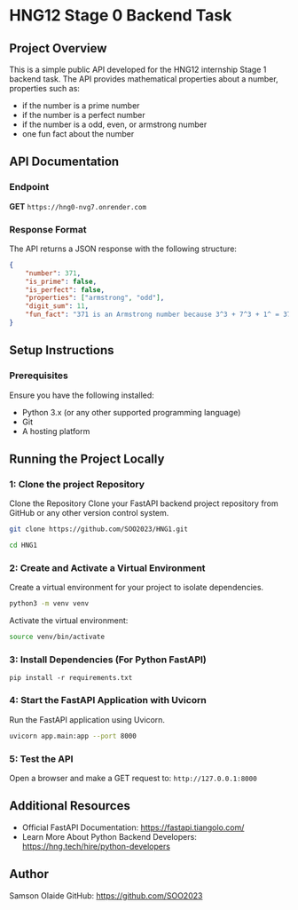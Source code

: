 # HNG12 Stage 0 Backend Task  

## Project Overview  
This is a simple public API developed for the HNG12 internship Stage 1 backend task. The API provides mathematical properties about a number, properties such as:  

- if the number is a prime number 
- if the number is a perfect number 
- if the number is a odd, even, or armstrong number 
- one fun fact about the number

## API Documentation  

### Endpoint  
**GET** `https://hng0-nvg7.onrender.com`

### Response Format  
The API returns a JSON response with the following structure:  

```json
{
    "number": 371,
    "is_prime": false,
    "is_perfect": false,
    "properties": ["armstrong", "odd"],
    "digit_sum": 11,
    "fun_fact": "371 is an Armstrong number because 3^3 + 7^3 + 1^ = 371"
}
```

## Setup Instructions

### Prerequisites
Ensure you have the following installed:

- Python 3.x (or any other supported programming language)
- Git
- A hosting platform

## Running the Project Locally

### 1: Clone the project Repository

Clone the Repository
Clone your FastAPI backend project repository from GitHub or any other version control system.

```bash
git clone https://github.com/SOO2023/HNG1.git

cd HNG1
```

### 2: Create and Activate a Virtual Environment

Create a virtual environment for your project to isolate dependencies.

```bash
python3 -m venv venv
```

Activate the virtual environment:

```bash
source venv/bin/activate
```

### 3: Install Dependencies (For Python FastAPI)
```
pip install -r requirements.txt
```

### 4: Start the FastAPI Application with Uvicorn
Run the FastAPI application using Uvicorn.

```bash
uvicorn app.main:app --port 8000
```

### 5: Test the API
Open a browser and make a GET request to: `http://127.0.0.1:8000`

## Additional Resources

- Official FastAPI Documentation: https://fastapi.tiangolo.com/
- Learn More About Python Backend Developers: https://hng.tech/hire/python-developers

## Author

Samson Olaide
GitHub: https://github.com/SOO2023